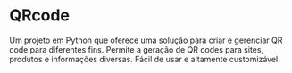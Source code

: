 # QRcode
Um projeto em Python que oferece uma solução para criar e gerenciar QR code para diferentes fins. Permite a geração de QR codes para sites, produtos e informações diversas. Fácil de usar e altamente customizável.
